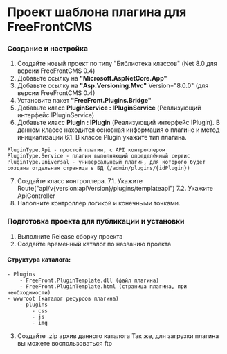 ﻿# Проект шаблона плагина для FreeFrontCMS 

### Создание и настройка
1. Создайте новый проект по типу "Библиотека классов" (Net 8.0 для версии FreeFrontCMS 0.4)
2. Добавьте ссылку на **"Microsoft.AspNetCore.App"**
3. Добавьте ссылку на **"Asp.Versioning.Mvc"** Version="8.0.0" (для версии FreeFrontCMS 0.4)
4. Установите пакет **"FreeFront.Plugins.Bridge"**
5. Добавьте класс **PluginService : IPluginService** (Реализующий интерфейс IPluginService)
6. Добавьте класс **Plugin : IPlugin** (Реализующий интерфейс IPlugin). В данном классе находится основная информация о плагине и метод инициализации
	6.1. В классе Plugin укажите тип плагина. 
```
PluginType.Api - простой плагин, с API контроллером
PluginType.Service - плагин выполняющий определённый сервис
PluginType.Universal - универсальнеый плагин, для которого будет создана отдельная страница в БД (/admin/plugins/{idPlugin})
```
7. Создайте класс контроллера.
	7.1. Укажите Route("api/v{version:apiVersion}/plugins/templateapi")
	7.2. Укажите ApiController
8. Наполните контроллер логикой и конечными точками.

### Подготовка проекта для публикации и установки
1. Выполните Release сборку проекта
2. Создайте временный каталог по названию проекта
#### Структура каталога:
```
- Plugins
	- FreeFront.PluginTemplate.dll (файл плагина)
	- FreeFront.PluginTemplate.html (страница плагина, при необходимости)
- wwwroot (каталог ресурсов плагина)
	- plugins
		- css
		- js
		- img
```
3. Создайте .zip архив данного каталога
Так же, для загрузки плагина вы можете воспользоваться ftp



